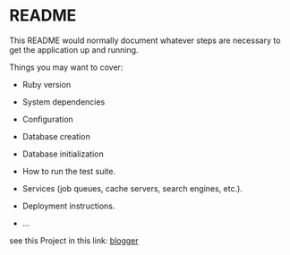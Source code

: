 # README

This README would normally document whatever steps are necessary to get the
application up and running.

Things you may want to cover:

* Ruby version

* System dependencies

* Configuration

* Database creation

* Database initialization

* How to run the test suite.

* Services (job queues, cache servers, search engines, etc.).

* Deployment instructions.

* ...

see this Project in this link: [blogger](https://immense-inlet-47223.herokuapp.com/)
